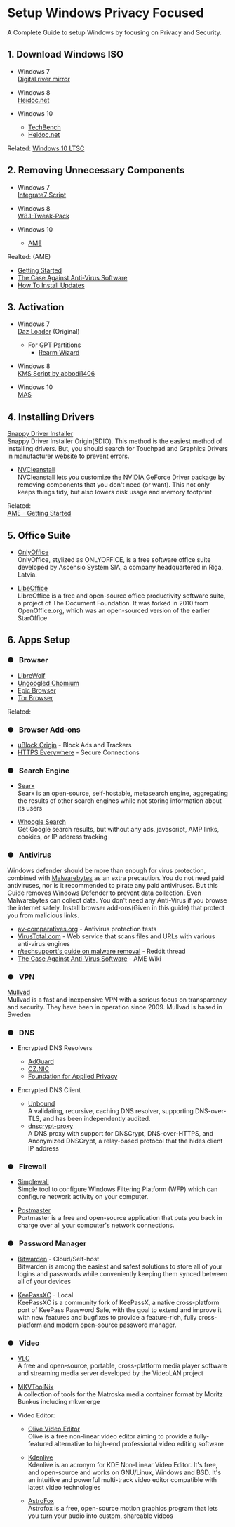 # Setup Windows Privacy Focused
<!--Related:
* [Windows Best Privacy Practices](https://www.reddit.com/r/privacytoolsIO/comments/fwgvsb/windows_10_best_privacy_practices/?utm_source=amp&utm_medium=&utm_content=post_body)-->
A Complete Guide to setup Windows by focusing on Privacy and Security.

## 1. Download Windows ISO

* Windows 7  
[Digital river mirror](https://digitalrivermirror.com/)


* Windows 8  
[Heidoc.net](https://heidoc.net/joomla/technology-science/microsoft/67-microsoft-windows-and-office-iso-download-tool)


* Windows 10  
  - [TechBench](https://tb.rg-adguard.net/public.php)  
  - [Heidoc.net](https://heidoc.net/joomla/technology-science/microsoft/67-microsoft-windows-and-office-iso-download-tool)

Related:
[Windows 10 LTSC](https://azimstech.github.io/2018-10-05-windows-10-enterprise-ltsc-2019/)

## 2. Removing Unnecessary Components
* Windows 7  
[Integrate7 Script](https://www.wincert.net/forum/topic/14001-integrate7-script-%E2%80%93-automatically-download-and-slipstream-all-updates-up-to-052021/)

* Windows 8  
[W8.1-Tweak-Pack](https://www.ntlite.com/community/index.php?threads/clangers-download-page.1272/)

* Windows 10  
  * [AME](https://ameliorated.info/)

Realted: (AME)
* [Getting Started](https://wiki.ameliorated.info/doku.php?id=getting_started)
* [The Case Against Anti-Virus Software](https://wiki.ameliorated.info/doku.php?id=antivirus)
* [How To Install Updates](https://wiki.ameliorated.info/doku.php?id=system_updates)

## 3. Activation
* Windows 7  
[Daz Loader](https://forums.mydigitallife.net/threads/windows-loader-download.58464/)  (Original)

  * For GPT Partitions
    - [Rearm Wizard](https://forums.mydigitallife.net/threads/rearm-wizard-the-premier-rearm-solution-for-windows-7-and-office-2013.43861/)

* Windows 8  
[KMS Script by abbodi1406](https://github.com/abbodi1406/KMS_VL_ALL_AIO)

* Windows 10  
[MAS](https://github.com/massgravel/Microsoft-Activation-Scripts)

## 4. Installing Drivers
[Snappy Driver Installer](https://www.snappy-driver-installer.org/)  
Snappy Driver Installer Origin(SDIO). This method is the easiest method of installing drivers.
But, you should search for Touchpad and Graphics Drivers in manufacturer website to prevent errors.

* [NVCleanstall](https://www.techpowerup.com/download/techpowerup-nvcleanstall/)  
NVCleanstall lets you customize the NVIDIA GeForce Driver package by removing components that you don't need (or want). This not only keeps things tidy, but also lowers disk usage and memory footprint

Related:  
[AME - Getting Started](https://wiki.ameliorated.info/doku.php?id=getting_started)

## 5. Office Suite
* [OnlyOffice](https://www.onlyoffice.com/)  
OnlyOffice, stylized as ONLYOFFICE, is a free software office suite developed by Ascensio System SIA, a company headquartered in Riga, Latvia.

* [LibeOffice](https://www.libreoffice.org/)  
LibreOffice is a free and open-source office productivity software suite, a project of The Document Foundation. It was forked in 2010 from OpenOffice.org, which was an open-sourced version of the earlier StarOffice

## 6. Apps Setup
### ● &nbsp; Browser  
* [LibreWolf](https://librewolf-community.gitlab.io/)  
* [Ungoogled Chomium](https://ungoogled-software.github.io/ungoogled-chromium-binaries/)  
* [Epic Browser](https://www.epicbrowser.com/)  
* [Tor Browser](https://www.torproject.org/)

Related:

### ● &nbsp; Browser Add-ons
* [uBlock Origin](https://github.com/gorhill/uBlock) - Block Ads and Trackers
* [HTTPS Everywhere](https://www.eff.org/https-everywhere) - Secure Connections

### ● &nbsp; Search Engine
* [Searx](https://searx.me/)  
Searx is an open-source, self-hostable, metasearch engine, aggregating the results of other search engines while not storing information about its users

* [Whoogle Search](https://github.com/benbusby/whoogle-search)  
Get Google search results, but without any ads, javascript, AMP links, cookies, or IP address tracking

### ● &nbsp; Antivirus
Windows defender should be more than enough for virus protection, combined with [Malwarebytes](https://www.malwarebytes.com/) as an extra precaution. You do not need paid antiviruses, nor is it recommended to pirate any paid antiviruses. But this Guide removes Windows Defender to prevent data collection. Even Malwarebytes can collect data. You don't need any Anti-Virus if you browse the internet safely. Install browser add-ons(Given in this guide) that protect you from malicious links.

* [av-comparatives.org](https://www.av-comparatives.org/) - Antivirus protection tests  
* [VirusTotal.com](https://www.virustotal.com/) - Web service that scans files and URLs with various anti-virus engines  
* [r/techsupport's guide on malware removal](https://www.reddit.com/r/techsupport/comments/33evdi/suggested_reading_official_malware_removal_guide/) - Reddit thread
* [The Case Against Anti-Virus Software](https://wiki.ameliorated.info/doku.php?id=antivirus) - AME Wiki

### ● &nbsp; VPN
[Mullvad](https://mullvad.net/en/)  
Mullvad is a fast and inexpensive VPN with a serious focus on transparency and security. They have been in operation since 2009. Mullvad is based in  Sweden

### ● &nbsp; DNS
* Encrypted DNS Resolvers  
  - [AdGuard](https://adguard.com/en/adguard-dns/overview.html)
  - [CZ.NIC](https://www.nic.cz/odvr/)
  - [Foundation for Applied Privacy](https://applied-privacy.net//services/dns/)

* Encrypted DNS Client
  - [Unbound](https://nlnetlabs.nl/projects/unbound/about/)  
  A validating, recursive, caching DNS resolver, supporting DNS-over-TLS, and has been independently audited.
  - [dnscrypt-proxy](https://github.com/DNSCrypt/dnscrypt-proxy/wiki)  
  A DNS proxy with support for DNSCrypt, DNS-over-HTTPS, and Anonymized DNSCrypt, a relay-based protocol that the hides client IP address
 
### ● &nbsp; Firewall
* [Simplewall](https://www.henrypp.org/product/simplewall)  
Simple tool to configure Windows Filtering Platform (WFP) which can configure network activity on your computer.

* [Postmaster](https://safing.io/)  
Portmaster is a free and open-source application that puts you back in charge over all your computer's network connections.

### ● &nbsp; Password Manager
* [Bitwarden](https://bitwarden.com/) - Cloud/Self-host  
Bitwarden is among the easiest and safest solutions to store all of your logins and passwords while conveniently keeping them synced between all of your devices

* [KeePassXC](https://keepassxc.org/) - Local  
KeePassXC is a community fork of KeePassX, a native cross-platform port of KeePass Password Safe, with the goal to extend and improve it with new features and bugfixes to provide a feature-rich, fully cross-platform and modern open-source password manager.

### ● &nbsp;  Video
* [VLC](https://www.videolan.org/)  
A free and open-source, portable, cross-platform media player software and streaming media server developed by the VideoLAN project

* [MKVToolNix](https://mkvtoolnix.download/)  
A collection of tools for the Matroska media container format by Moritz Bunkus including mkvmerge

* Video Editor:
  - [Olive Video Editor](https://www.olivevideoeditor.org/)  
  Olive is a free non-linear video editor aiming to provide a fully-featured alternative to high-end professional video editing software
  
  - [Kdenlive](https://kdenlive.org/)  
  Kdenlive is an acronym for KDE Non-Linear Video Editor. It's free, and open-source and works on GNU/Linux, Windows and BSD. It's an intuitive and powerful multi-track video editor compatible with latest video technologies
  
  - [AstroFox](https://astrofox.io/)  
  Astrofox is a free, open-source motion graphics program that lets you turn your audio into custom, shareable videos
